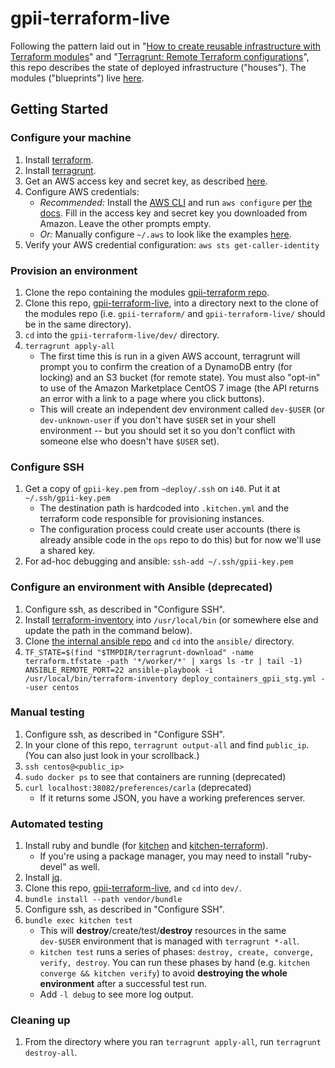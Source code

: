 # gpii-terraform-live

Following the pattern laid out in "[How to create reusable infrastructure with Terraform modules](https://blog.gruntwork.io/how-to-create-reusable-infrastructure-with-terraform-modules)" and "[Terragrunt: Remote Terraform configurations](https://github.com/gruntwork-io/terragrunt#remote-terraform-configuration)", this repo describes the state of deployed infrastructure ("houses"). The modules ("blueprints") live [here](https://github.com/mrtyler/gpii-terraform).

## Getting Started

### Configure your machine

1. Install [terraform](https://releases.hashicorp.com/terraform/).
1. Install [terragrunt](https://github.com/gruntwork-io/terragrunt#install).
1. Get an AWS access key and secret key, as described [here](http://docs.aws.amazon.com/cli/latest/userguide/cli-chap-getting-set-up.html).
1. Configure AWS credentials:
   * _Recommended:_ Install the [AWS CLI](http://docs.aws.amazon.com/cli/latest/userguide/installing.html) and run `aws configure` per [the docs](http://docs.aws.amazon.com/cli/latest/userguide/cli-chap-getting-started.html#cli-quick-configuration). Fill in the access key and secret key you downloaded from Amazon. Leave the other prompts empty.
   * _Or:_ Manually configure `~/.aws` to look like the examples [here](http://docs.aws.amazon.com/cli/latest/userguide/cli-chap-getting-started.html#cli-multiple-profiles).
1. Verify your AWS credential configuration: `aws sts get-caller-identity`

### Provision an environment

1. Clone the repo containing the modules [gpii-terraform repo](https://github.com/mrtyler/gpii-terraform).
1. Clone this repo, [gpii-terraform-live](https://github.com/mrtyler/gpii-terraform-live), into a directory next to the clone of the modules repo (i.e. `gpii-terraform/` and `gpii-terraform-live/` should be in the same directory).
1. `cd` into the `gpii-terraform-live/dev/` directory.
1. `terragrunt apply-all`
   * The first time this is run in a given AWS account, terragrunt will prompt you to confirm the creation of a DynamoDB entry (for locking) and an S3 bucket (for remote state). You must also "opt-in" to use of the Amazon Marketplace CentOS 7 image (the API returns an error with a link to a page where you click buttons).
   * This will create an independent dev environment called `dev-$USER` (or `dev-unknown-user` if you don't have `$USER` set in your shell environment -- but you should set it so you don't conflict with someone else who doesn't have `$USER` set).

### Configure SSH

1. Get a copy of `gpii-key.pem` from `~deploy/.ssh` on `i40`. Put it at `~/.ssh/gpii-key.pem`
   * The destination path is hardcoded into `.kitchen.yml` and the terraform code responsible for provisioning instances.
   * The configuration process could create user accounts (there is already ansible code in the `ops` repo to do this) but for now we'll use a shared key.
1. For ad-hoc debugging and ansible: `ssh-add ~/.ssh/gpii-key.pem`

### Configure an environment with Ansible (deprecated)

1. Configure ssh, as described in "Configure SSH".
1. Install [terraform-inventory](https://github.com/adammck/terraform-inventory) into `/usr/local/bin` (or somewhere else and update the path in the command below).
1. Clone [the internal ansible repo](https://github.com/inclusive-design/ops) and `cd` into the `ansible/` directory.
1. `TF_STATE=$(find "$TMPDIR/terragrunt-download" -name terraform.tfstate -path '*/worker/*' | xargs ls -tr | tail -1) ANSIBLE_REMOTE_PORT=22 ansible-playbook -i /usr/local/bin/terraform-inventory deploy_containers_gpii_stg.yml --user centos`

### Manual testing

1. Configure ssh, as described in "Configure SSH".
1. In your clone of this repo, `terragrunt output-all` and find `public_ip`. (You can also just look in your scrollback.)
1. `ssh centos@<public_ip>`
1. `sudo docker ps` to see that containers are running (deprecated)
1. `curl localhost:38082/preferences/carla` (deprecated)
   * If it returns some JSON, you have a working preferences server.

### Automated testing

1. Install ruby and bundle (for [kitchen](https://github.com/test-kitchen/test-kitchen) and [kitchen-terraform](https://github.com/newcontext-oss/kitchen-terraform)).
   * If you're using a package manager, you may need to install "ruby-devel" as well.
1. Install [jq](https://stedolan.github.io/jq/).
1. Clone this repo, [gpii-terraform-live](https://github.com/mrtyler/gpii-terraform-live), and `cd` into `dev/`.
1. `bundle install --path vendor/bundle`
1. Configure ssh, as described in "Configure SSH".
1. `bundle exec kitchen test`
   * This will **destroy**/create/test/**destroy** resources in the same `dev-$USER` environment that is managed with `terragrunt *-all`.
   * `kitchen test` runs a series of phases: `destroy, create, converge, verify, destroy`. You can run these phases by hand (e.g. `kitchen converge && kitchen verify`) to avoid **destroying the whole environment** after a successful test run.
   * Add `-l debug` to see more log output.

### Cleaning up

1. From the directory where you ran `terragrunt apply-all`, run `terragrunt destroy-all`.
